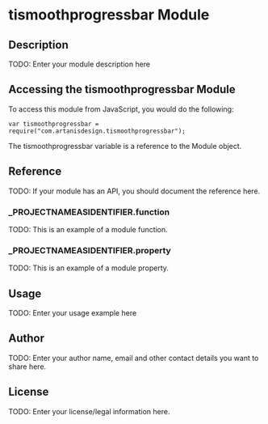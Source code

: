 # tismoothprogressbar Module

## Description

TODO: Enter your module description here

## Accessing the tismoothprogressbar Module

To access this module from JavaScript, you would do the following:

	var tismoothprogressbar = require("com.artanisdesign.tismoothprogressbar");

The tismoothprogressbar variable is a reference to the Module object.	

## Reference

TODO: If your module has an API, you should document
the reference here.

### ___PROJECTNAMEASIDENTIFIER__.function

TODO: This is an example of a module function.

### ___PROJECTNAMEASIDENTIFIER__.property

TODO: This is an example of a module property.

## Usage

TODO: Enter your usage example here

## Author

TODO: Enter your author name, email and other contact
details you want to share here. 

## License

TODO: Enter your license/legal information here.
